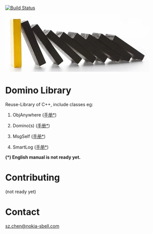 [![Build Status](https://github.com/nokia/domino-library/actions/workflows/c-cpp.yml/badge.svg)](https://github.com/nokia/domino-library/actions/workflows/c-cpp.yml)

![](image/domino.jpg)
# Domino Library
Reuse-Library of C++, include classes eg:

1. ObjAnywhere ([手册*](https://mp.weixin.qq.com/s?__biz=Mzk0NzIzNzY0OQ==&mid=2247508838&idx=1&sn=eb306cff62c21a1770b130b0db39bccb&chksm=c37b0518f40c8c0e752f9377bf909d7c592252cedd9aab1e357b1f1e873e0b862d4ebc8e1664&token=853457497&lang=zh_CN#rd))

2. Domino(s) ([手册*](http://mp.weixin.qq.com/s?__biz=Mzk0NzIzNzY0OQ==&mid=2247508390&idx=1&sn=afc5728f38c2fd5a63db14f1c0f61f86&chksm=c37b07d8f40c8eceeddba4e032e23c3749b47ee09eed733c841d4e314dfd66d2c77646a16f6b&scene=21#wechat_redirect))

3. MsgSelf ([手册*](http://mp.weixin.qq.com/s?__biz=Mzk0NzIzNzY0OQ==&mid=2247508384&idx=1&sn=86e1614b56deab11ee2474de3ba352f4&chksm=c37b07def40c8ec8ee0617d919b94bfe30aaa2993757b4ef00eb37c2853cf5a3e9e19a701d39&scene=21#wechat_redirect))

4. SmartLog ([手册*](http://mp.weixin.qq.com/s?__biz=Mzk0NzIzNzY0OQ==&mid=2247508416&idx=1&sn=f74d7dda6dc0c3c06f169b31a5f702a0&chksm=c37b07bef40c8ea85a040f396a210dedebc3eab6eb2347b40ee0e1ef6d3522a313752853ee92&scene=21#wechat_redirect))

**(*) English manual is not ready yet.**


# Contributing
(not ready yet)


# Contact
sz.chen@nokia-sbell.com
